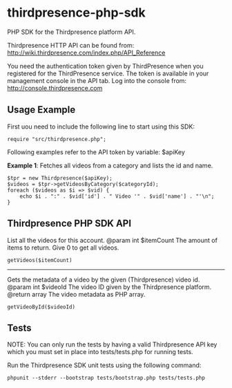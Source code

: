 thirdpresence-php-sdk
=====================

PHP SDK for the Thirdpresence platform API.

Thirdpresence HTTP API can be found from:
http://wiki.thirdpresence.com/index.php/API_Reference

You need the authentication token given by ThirdPresence when you
registered for the ThirdPresence service. The token is available
in your management console in the API tab. Log into the console from:
http://console.thirdpresence.com


Usage Example
-------------

First uou need to include the following line to start using this SDK:

    require "src/thirdpresence.php";

Following examples refer to the API token by variable: $apiKey

<b>Example 1</b>: Fetches all videos from a category and lists the id and name.

    $tpr = new Thirdpresence($apiKey);
    $videos = $tpr->getVideosByCategory($categoryId);
    foreach ($videos as $i => $vid) {
        echo $i . ":" . $vid['id'] . " Video '" . $vid['name'] . "'\n";
    }


Thirdpresence PHP SDK API
-------------------------

List all the videos for this account.
@param int $itemCount The amount of items to return. Give 0 to get all videos.

    getVideos($itemCount)

-----

Gets the metadata of a video by the given (Thirdpresence) video id.
@param int $videoId The video ID given by the Thirdpresence platform.
@return array The video metadata as PHP array.

    getVideoById($videoId)


Tests
-----

NOTE: You can only run the tests by having a valid Thirdpresence API key
which you must set in place into tests/tests.php for running tests.

Run the Thirdpresence SDK unit tests using the following command:

    phpunit --stderr --bootstrap tests/bootstrap.php tests/tests.php
